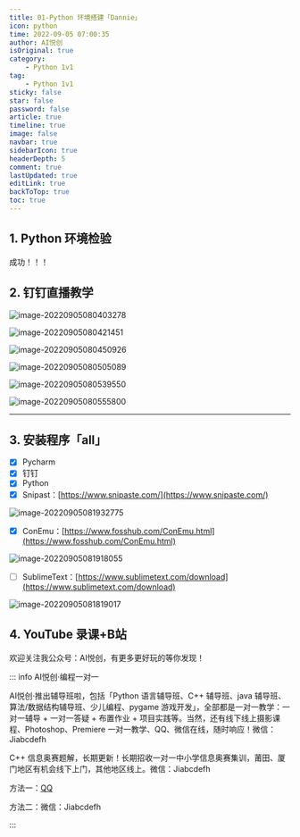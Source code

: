 ```yaml
---
title: 01-Python 环境搭建「Dannie」
icon: python
time: 2022-09-05 07:00:35
author: AI悦创
isOriginal: true
category: 
    - Python 1v1
tag:
    - Python 1v1
sticky: false
star: false
password: false
article: true
timeline: true
image: false
navbar: true
sidebarIcon: true
headerDepth: 5
comment: true
lastUpdated: true
editLink: true
backToTop: true
toc: true
---
```


## 1. Python 环境检验

成功！！！

## 2. 钉钉直播教学

![image-20220905080403278](./01.assets/image-20220905080403278.png)

![image-20220905080421451](./01.assets/image-20220905080421451.png)

![image-20220905080450926](./01.assets/image-20220905080450926.png)

![image-20220905080505089](./01.assets/image-20220905080505089.png)

![image-20220905080539550](./01.assets/image-20220905080539550.png)

![image-20220905080555800](./01.assets/image-20220905080555800.png)

---

## 3. 安装程序「all」

- [x] Pycharm
- [x] 钉钉
- [x] Python
- [x] Snipast：[https://www.snipaste.com/](https://www.snipaste.com/)

![image-20220905081932775](./01.assets/image-20220905081932775.png)

- [x] ConEmu：[https://www.fosshub.com/ConEmu.html](https://www.fosshub.com/ConEmu.html)

![image-20220905081918055](./01.assets/image-20220905081918055.png)

- [ ] SublimeText：[https://www.sublimetext.com/download](https://www.sublimetext.com/download)

![image-20220905081819017](./01.assets/image-20220905081819017.png)



## 4. YouTube 录课+B站







欢迎关注我公众号：AI悦创，有更多更好玩的等你发现！

::: info AI悦创·编程一对一

AI悦创·推出辅导班啦，包括「Python 语言辅导班、C++ 辅导班、java 辅导班、算法/数据结构辅导班、少儿编程、pygame 游戏开发」，全部都是一对一教学：一对一辅导 + 一对一答疑 + 布置作业 + 项目实践等。当然，还有线下线上摄影课程、Photoshop、Premiere 一对一教学、QQ、微信在线，随时响应！微信：Jiabcdefh

C++ 信息奥赛题解，长期更新！长期招收一对一中小学信息奥赛集训，莆田、厦门地区有机会线下上门，其他地区线上。微信：Jiabcdefh

方法一：[QQ](http://wpa.qq.com/msgrd?v=3&uin=1432803776&site=qq&menu=yes)

方法二：微信：Jiabcdefh

:::

